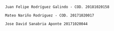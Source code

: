 

    Juan Felipe Rodríguez Galindo - COD. 20181020158

    Mateo Nariño Rodriguez - COD. 20171020017

    Jose David Sanabria Aponte 20171020044

